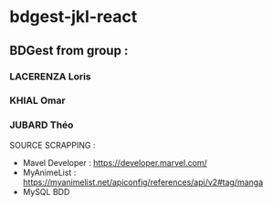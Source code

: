 # bdgest-jkl-react
## BDGest from group : 
### LACERENZA Loris
### KHIAL Omar 
### JUBARD Théo

SOURCE SCRAPPING : 
- Mavel Developer : https://developer.marvel.com/
- MyAnimeList : https://myanimelist.net/apiconfig/references/api/v2#tag/manga
- MySQL BDD
